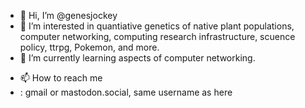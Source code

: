 - 👋 Hi, I’m @genesjockey
- 👀 I’m interested in quantiative genetics of native plant populations, computer networking, computing research infrastructure, scuence policy, ttrpg, Pokemon, and more.
- 🌱 I’m currently learning aspects of computer networking.
<!---
- 💞️ I’m looking to collaborate on ...
--->
- 📫 How to reach me 
- : gmail or mastodon.social, same username as here

<!---
genesjockey/genesjockey is a ✨ special ✨ repository because its `README.md` (this file) appears on your GitHub profile.
You can click the Preview link to take a look at your changes.
--->
